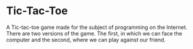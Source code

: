 # Tic-Tac-Toe

A Tic-tac-toe game made for the subject of programming on the Internet.
There are two versions of the game. The first, in which we can face the computer and the second, where we can play against our friend.
